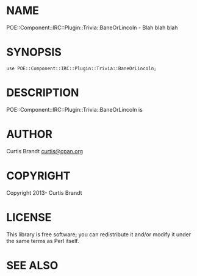 # NAME

POE::Component::IRC::Plugin::Trivia::BaneOrLincoln - Blah blah blah

# SYNOPSIS

    use POE::Component::IRC::Plugin::Trivia::BaneOrLincoln;

# DESCRIPTION

POE::Component::IRC::Plugin::Trivia::BaneOrLincoln is

# AUTHOR

Curtis Brandt <curtis@cpan.org>

# COPYRIGHT

Copyright 2013- Curtis Brandt

# LICENSE

This library is free software; you can redistribute it and/or modify
it under the same terms as Perl itself.

# SEE ALSO
